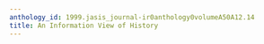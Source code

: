 ```yaml
---
anthology_id: 1999.jasis_journal-ir0anthology0volumeA50A12.14
title: An Information View of History
---
```

